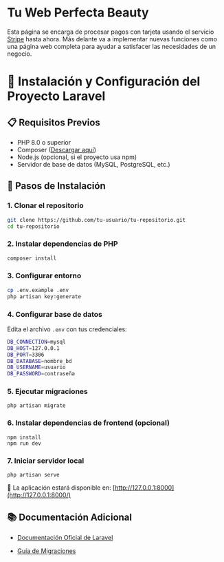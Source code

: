 # Tu Web Perfecta Beauty
Esta página  se encarga de procesar pagos con tarjeta usando el servicio [Stripe](https://docs.stripe.com/api) hasta ahora.
Más delante va a implementar nuevas funciones como una página web completa para ayudar a satisfacer las necesidades de un negocio. 


# 🚀 Instalación y Configuración del Proyecto Laravel

## 📋 Requisitos Previos
- PHP 8.0 o superior
- Composer ([Descargar aquí](https://getcomposer.org/download/))
- Node.js (opcional, si el proyecto usa npm)
- Servidor de base de datos (MySQL, PostgreSQL, etc.)

## 🔧 Pasos de Instalación

### 1. Clonar el repositorio
```bash
git clone https://github.com/tu-usuario/tu-repositorio.git
cd tu-repositorio
```
### 2.  Instalar dependencias de PHP
```bash
composer install
```
### 3. Configurar entorno
```bash
cp .env.example .env
php artisan key:generate
```
### 4. Configurar base de datos
Edita el archivo `.env` con tus credenciales:
```bash
DB_CONNECTION=mysql
DB_HOST=127.0.0.1
DB_PORT=3306
DB_DATABASE=nombre_bd
DB_USERNAME=usuario
DB_PASSWORD=contraseña
 ```
### 5. Ejecutar migraciones
```
php artisan migrate
```
### 6. Instalar dependencias de frontend (opcional)
```
npm install
npm run dev
```

### 7. Iniciar servidor local
```
php artisan serve
```
🔗 La aplicación estará disponible en: [http://127.0.0.1:8000](http://127.0.0.1:8000/)

## 📚 Documentación Adicional

-   [Documentación Oficial de Laravel](https://laravel.com/docs)
    
-   [Guía de Migraciones](https://laravel.com/docs/migrations)

 
